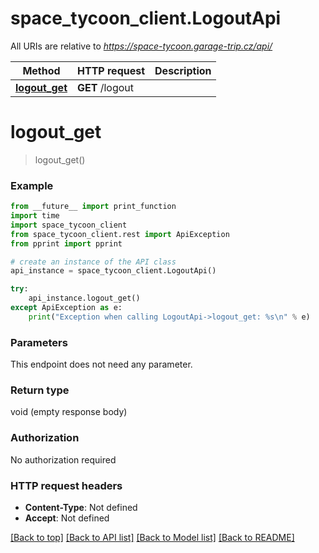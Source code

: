 # space_tycoon_client.LogoutApi

All URIs are relative to *https://space-tycoon.garage-trip.cz/api/*

Method | HTTP request | Description
------------- | ------------- | -------------
[**logout_get**](LogoutApi.md#logout_get) | **GET** /logout | 

# **logout_get**
> logout_get()



### Example
```python
from __future__ import print_function
import time
import space_tycoon_client
from space_tycoon_client.rest import ApiException
from pprint import pprint

# create an instance of the API class
api_instance = space_tycoon_client.LogoutApi()

try:
    api_instance.logout_get()
except ApiException as e:
    print("Exception when calling LogoutApi->logout_get: %s\n" % e)
```

### Parameters
This endpoint does not need any parameter.

### Return type

void (empty response body)

### Authorization

No authorization required

### HTTP request headers

 - **Content-Type**: Not defined
 - **Accept**: Not defined

[[Back to top]](#) [[Back to API list]](../README.md#documentation-for-api-endpoints) [[Back to Model list]](../README.md#documentation-for-models) [[Back to README]](../README.md)

